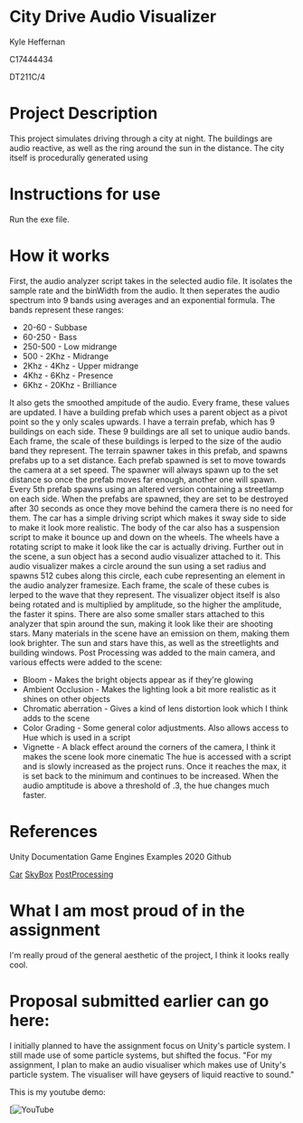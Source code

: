 # City Drive Audio Visualizer

Kyle Heffernan

C17444434

DT211C/4

# Project Description
This project simulates driving through a city at night. The buildings are audio reactive, as well as the ring around the sun in the distance.
The city itself is procedurally generated using 

# Instructions for use
Run the exe file.

# How it works
First, the audio analyzer script takes in the selected audio file. It isolates the sample rate and the binWidth from the audio. It then
seperates the audio spectrum into 9 bands using averages and an exponential formula. The bands represent these ranges:
- 20-60 - Subbase
- 60-250 - Bass
- 250-500 - Low midrange
- 500 - 2Khz - Midrange
- 2Khz - 4Khz - Upper midrange
- 4Khz - 6Khz - Presence
- 6Khz - 20Khz - Brilliance

It also gets the smoothed ampitude of the audio. Every frame, these values are updated.
I have a building prefab which uses a parent object as a pivot point so the y only scales upwards.
I have a terrain prefab, which has 9 buildings on each side. These 9 buildings are all set to unique audio bands.
Each frame, the scale of these buildings is lerped to the size of the audio band they represent.
The terrain spawner takes in this prefab, and spawns prefabs up to a set distance. Each prefab spawned is set to
move towards the camera at a set speed. The spawner will always spawn up to the set distance so once the prefab moves 
far enough, another one will spawn. Every 5th prefab spawns using an altered version containing a streetlamp on each side.
When the prefabs are spawned, they are set to be destroyed after 30 seconds as once they move behind the camera there is no need
for them. The car has a simple driving script which makes it sway side to side to make it look more realistic. The body of the
car also has a suspension script to make it bounce up and down on the wheels. The wheels have a rotating script to make it look
like the car is actually driving.
Further out in the scene, a sun object has a second audio visualizer attached to it. This audio visualizer makes a circle around
the sun using a set radius and spawns 512 cubes along this circle, each cube representing an element in the audio analyzer framesize.
Each frame, the scale of these cubes is lerped to the wave that they represent. The visualizer object itself is also being 
rotated and is multiplied by amplitude, so the higher the amplitude, the faster it spins. There are also some smaller stars 
attached to this analyzer that spin around the sun, making it look like their are shooting stars.
Many materials in the scene have an emission on them, making them look brighter. The sun and stars have this, as well as the streetlights
and building windows.
Post Processing was added to the main camera, and various effects were added to the scene:
- Bloom - Makes the bright objects appear as if they're glowing
- Ambient Occlusion - Makes the lighting look a bit more realistic as it shines on other objects
- Chromatic aberration - Gives a kind of lens distortion look which I think adds to the scene
- Color Grading - Some general color adjustments. Also allows access to Hue which is used in a script
- Vignette - A black effect around the corners of the camera, I think it makes the scene look more cinematic
The hue is accessed with a script and is slowly increased as the project runs. Once it reaches the max, it is set back to the
minimum and continues to be increased. When the audio amptitude is above a threshold of .3, the hue changes much faster.




# References
Unity Documentation
Game Engines Examples 2020 Github

[Car](https://assetstore.unity.com/packages/3d/vehicles/land/shaded-free-retro-car-179873)
[SkyBox](https://assetstore.unity.com/packages/2d/textures-materials/sky/urban-night-sky-134468)
[PostProcessing](https://www.youtube.com/watch?v=jg2I2odw51M&ab_channel=ExpressedUnity)

# What I am most proud of in the assignment
I'm really proud of the general aesthetic of the project, I think it looks really cool.

# Proposal submitted earlier can go here:
I initially planned to have the assignment focus on Unity's particle system. I still made use of some particle systems,
but shifted the focus.
"For my assignment, I plan to make an audio visualiser which makes use of Unity's particle system. 
The visualiser will have geysers of liquid reactive to sound."




This is my youtube demo:

[![YouTube](https://youtu.be/y7GNvbx5ke8)

